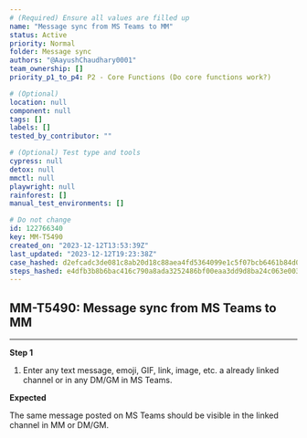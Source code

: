 ```yaml
---
# (Required) Ensure all values are filled up
name: "Message sync from MS Teams to MM"
status: Active
priority: Normal
folder: Message sync
authors: "@AayushChaudhary0001"
team_ownership: []
priority_p1_to_p4: P2 - Core Functions (Do core functions work?)

# (Optional)
location: null
component: null
tags: []
labels: []
tested_by_contributor: ""

# (Optional) Test type and tools
cypress: null
detox: null
mmctl: null
playwright: null
rainforest: []
manual_test_environments: []

# Do not change
id: 122766340
key: MM-T5490
created_on: "2023-12-12T13:53:39Z"
last_updated: "2023-12-12T19:23:38Z"
case_hashed: d2efcadc3de081c8ab20d18c88aea4fd5364099e1c5f07bcb6461b84d0d802c5391d9c1753c53a3591a541a60df21b87
steps_hashed: e4dfb3b8b6bac416c790a8ada3252486bf00eaa3dd9d8ba24c063e003673badde20853389d7b7d585c2e542d61e91ac0
---
```


<!-- (Auto-generated) Based on frontmatter's "key" and "name" -->

## MM-T5490: Message sync from MS Teams to MM

---

**Step 1**

1. Enter any text message, emoji, GIF, link, image, etc. a already linked channel or in any DM/GM in MS Teams.

**Expected**

The same message posted on MS Teams should be visible in the linked channel in MM or DM/GM.
